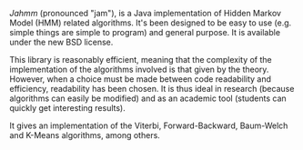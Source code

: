_Jahmm_ (pronounced "jam"), is a Java implementation of Hidden Markov Model (HMM) related algorithms. It's been designed to be easy to use (e.g. simple things are simple to program) and general purpose. It is available under the new BSD license.

This library is reasonably efficient, meaning that the complexity of the implementation of the algorithms involved is that given by the theory. However, when a choice must be made between code readability and efficiency, readability has been chosen. It is thus ideal in research (because algorithms can easily be modified) and as an academic tool (students can quickly get interesting results).

It gives an implementation of the Viterbi, Forward-Backward, Baum-Welch and K-Means algorithms, among others.